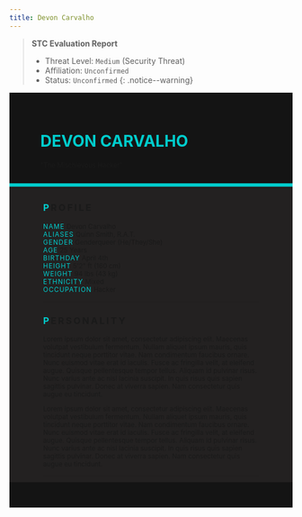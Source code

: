 ```yaml
---
title: Devon Carvalho
---
```


> **STC Evaluation Report**
>- Threat Level: `Medium` (Security Threat)
>- Affiliation: `Unconfirmed`
>- Status: `Unconfirmed`
{: .notice--warning}

<!---------
header names
----------->

<div class="row" style="background-color:#141414; padding-top:30px; padding-left: 55px; padding-right: 55px; padding-bottom: 25px">
    <h1 style="color:#00CCCC">DEVON CARVALHO</h1>
    <small>"The Mischievous Hacker"</small>
</div>
<div style="background-color:#00CCCC;padding:3px;"></div>
<div class="row" style="background-color:#232121; padding-top:5px; padding-left: 60px; padding-right: 60px; padding-bottom: 20px; overflow:auto; max-height:500px">

<!---------
profile
----------->

<h3 class="font-weight-bold" style="letter-spacing:3px; text-transform:uppercase">
    <span style="color:#00CCCC;">P</span>rofile
</h3>

<small>
<span class="font-weight-bold" style="color:#00CCCC;letter-spacing:1px; text-transform:uppercase">NAME</span> &#09;&#09;
  Devon Carvalho<br>
<span class="font-weight-bold" style="color:#00CCCC;letter-spacing:1px; text-transform:uppercase">ALIASES</span> &#09;&#09;
  Quinn Smith, R.A.T.<br>
<span class="font-weight-bold" style="color:#00CCCC;letter-spacing:1px; text-transform:uppercase">GENDER</span> &#09;&#09;
  Genderqueer (He/They/She)<br>
<span class="font-weight-bold" style="color:#00CCCC;letter-spacing:1px; text-transform:uppercase">AGE</span> &#09;&#09;
  25 Years<br>
<span class="font-weight-bold" style="color:#00CCCC;letter-spacing:1px; text-transform:uppercase">BIRTHDAY</span> &#09;&#09;
  April 4th<br>
<span class="font-weight-bold" style="color:#00CCCC;letter-spacing:1px; text-transform:uppercase">HEIGHT</span> &#09;&#09;
  5'2" ft (160 cm)<br>
<span class="font-weight-bold" style="color:#00CCCC;letter-spacing:1px; text-transform:uppercase">WEIGHT</span> &#09;&#09;
  94 lbs (43 kg)<br>
<span class="font-weight-bold" style="color:#00CCCC;letter-spacing:1px; text-transform:uppercase">ETHNICITY</span> &#09;&#09;
  Mixed<br>
<span class="font-weight-bold" style="color:#00CCCC;letter-spacing:1px; text-transform:uppercase">OCCUPATION</span> &#09;&#09;
  Hacker<br>
</small>

<hr class="w-100 my-5" style="border-color:#e6d7c5;opacity:.2;">

<!---------
personality
----------->
<h3 class="font-weight-bold" style="letter-spacing:3px; text-transform:uppercase">
    <span style="color:#00CCCC;">P</span>ersonality
</h3>

<small>
<p>Lorem ipsum dolor sit amet, consectetur adipiscing elit. Maecenas volutpat vestibulum fermentum. Nullam aliquet ipsum mauris, quis tincidunt neque porttitor vitae. Nam condimentum faucibus ornare. Nunc euismod vitae erat id iaculis. Fusce ac fringilla velit, at eleifend augue. Quisque pellentesque tempor tellus. Aliquam id pulvinar risus. Nunc varius ante ac nisl lacinia suscipit. In quis risus quis sapien sagittis pulvinar. Donec at viverra sapien. Nam consectetur quis augue eu tincidunt.</p>

<p>Lorem ipsum dolor sit amet, consectetur adipiscing elit. Maecenas volutpat vestibulum fermentum. Nullam aliquet ipsum mauris, quis tincidunt neque porttitor vitae. Nam condimentum faucibus ornare. Nunc euismod vitae erat id iaculis. Fusce ac fringilla velit, at eleifend augue. Quisque pellentesque tempor tellus. Aliquam id pulvinar risus. Nunc varius ante ac nisl lacinia suscipit. In quis risus quis sapien sagittis pulvinar. Donec at viverra sapien. Nam consectetur quis augue eu tincidunt.</p>
</small>

<hr class="w-100 my-5" style="border-color:#e6d7c5;opacity:.2;">

<!---------
backstory
----------->
<h3 class="font-weight-bold" style="letter-spacing:3px; text-transform:uppercase">
    <span style="color:#00CCCC;">B</span>ackstory
</h3>

<small>

<span class="font-weight-bold" style="color:#00CCCC;letter-spacing:1px; text-transform:uppercase">RELATIONS</span> &#09;&#09;
    <ul><li>content</li>
    </ul>

<p><span class="font-weight-bold" style="color:#00CCCC;letter-spacing:1px; text-transform:uppercase">CONTENT WARNING </span>TBA</p>

<ul>
    <li>content</li>
    <li>content</li>
    <li>content</li>
</ul>
</small>

<hr class="w-100 my-5" style="border-color:#e6d7c5;opacity:.2;">


<!---------
trivia
----------->

<h3 class="font-weight-bold" style="letter-spacing:3px; text-transform:uppercase">
    <span style="color:#00CCCC;">T</span>rivia
</h3>

<small>
<span class="font-weight-bold" style="color:#00CCCC;letter-spacing:1px; text-transform:uppercase">INSPIRATION</span> &#09;&#09;
    <ul>
        <li>Reginald "Wrench" Blechman (Watchdogs)</li>
        <li>White Wolf (Honkai: Star Rail)</li>
        <li>Peridot (Steven Universe)</li>
        <li>Sun Wukong (Lego Monkie Kid)</li>
    </ul>
<span class="font-weight-bold" style="color:#00CCCC;letter-spacing:1px; text-transform:uppercase">VOICE CLAIM</span> &#09;&#09;
    <a href="https://youtu.be/JF6tLqe_FSA?si=ouchX0Dw_JJGLJ40">Valeria Rodriguez</a><br>
<span class="font-weight-bold" style="color:#00CCCC;letter-spacing:1px; text-transform:uppercase">THEME SONG</span> &#09;&#09;
    <a href="https://www.youtube.com/watch?v=vV9GhSgUymw&pp=ygUXc3F1YWQgdW5rbm93biBhcmtuaWdodHM%3D">Squad Unknown</a><br>
<span class="font-weight-bold" style="color:#00CCCC;letter-spacing:1px; text-transform:uppercase">MBTI TYPE</span> &#09;&#09;
    ESTP (The Entrepreneur)<br>

<ul>
<li>Lorem ipsum dolor sit amet, consectetur adipiscing elit.</li>
<li>Lorem ipsum dolor sit amet, consectetur adipiscing elit.</li>
<li>Lorem ipsum dolor sit amet, consectetur adipiscing elit.</li>
<li>Lorem ipsum dolor sit amet, consectetur adipiscing elit.</li>
<li>Lorem ipsum dolor sit amet, consectetur adipiscing elit.</li>
</ul>
</small>

</div>
<div class="row" style="background-color:#141414; padding-top:20px; padding-left: 30px; padding-right: 30px; padding-bottom: 25px;">
    <div style="text-align: right; font-size: 16px"><a href="https://toyhou.se/11320894.-f2u-unity-v2"><i class="fa-solid fa-barcode"></i
  ></a></div>
</div>
